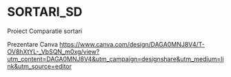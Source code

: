 # SORTARI_SD
Proiect Comparatie sortari



Prezentare Canva
https://www.canva.com/design/DAGA0MNJ8V4/T-OV8hXtYL-_VbSQN_m0xg/view?utm_content=DAGA0MNJ8V4&utm_campaign=designshare&utm_medium=link&utm_source=editor

